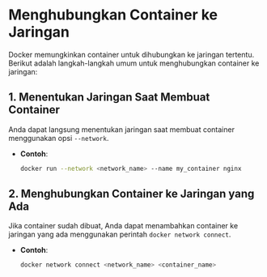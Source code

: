 # Menghubungkan Container ke Jaringan

Docker memungkinkan container untuk dihubungkan ke jaringan tertentu. Berikut adalah langkah-langkah umum untuk menghubungkan container ke jaringan:

## 1. **Menentukan Jaringan Saat Membuat Container**
Anda dapat langsung menentukan jaringan saat membuat container menggunakan opsi `--network`.
- **Contoh**:
  ```bash
  docker run --network <network_name> --name my_container nginx
  ```

## 2. **Menghubungkan Container ke Jaringan yang Ada**
Jika container sudah dibuat, Anda dapat menambahkan container ke jaringan yang ada menggunakan perintah `docker network connect`.
- **Contoh**:
  ```bash
  docker network connect <network_name> <container_name>
  ```